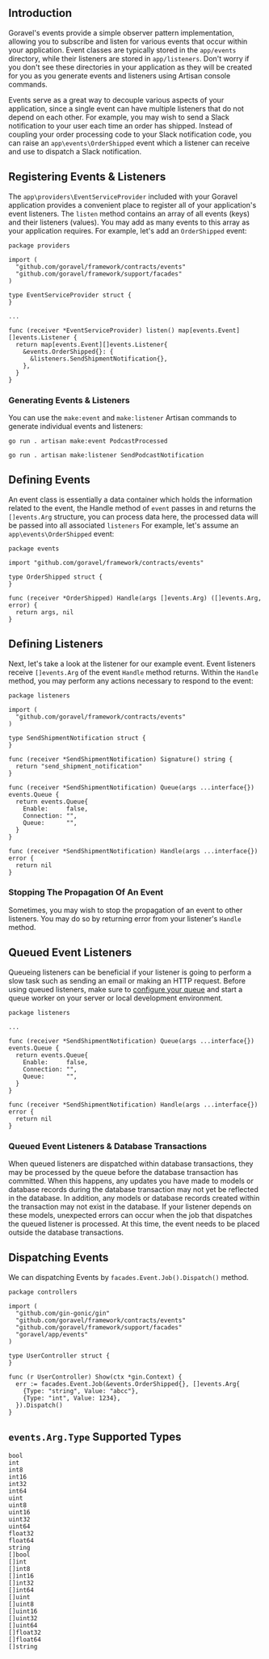 ## Introduction

Goravel's events provide a simple observer pattern implementation, allowing you to subscribe and listen for various events that occur within your application. Event classes are typically stored in the `app/events` directory, while their listeners are stored in `app/listeners`. Don't worry if you don't see these directories in your application as they will be created for you as you generate events and listeners using Artisan console commands.

Events serve as a great way to decouple various aspects of your application, since a single event can have multiple listeners that do not depend on each other. For example, you may wish to send a Slack notification to your user each time an order has shipped. Instead of coupling your order processing code to your Slack notification code, you can raise an `app\events\OrderShipped` event which a listener can receive and use to dispatch a Slack notification.

## Registering Events & Listeners

The `app\providers\EventServiceProvider` included with your Goravel application provides a convenient place to register all of your application's event listeners. The `listen` method contains an array of all events (keys) and their listeners (values). You may add as many events to this array as your application requires. For example, let's add an `OrderShipped` event:

```
package providers

import (
  "github.com/goravel/framework/contracts/events"
  "github.com/goravel/framework/support/facades"
)

type EventServiceProvider struct {
}

...

func (receiver *EventServiceProvider) listen() map[events.Event][]events.Listener {
  return map[events.Event][]events.Listener{
    &events.OrderShipped{}: {
      &listeners.SendShipmentNotification{},
    },
  }
}
```

### Generating Events & Listeners

You can use the `make:event` and `make:listener` Artisan commands to generate individual events and listeners:

```
go run . artisan make:event PodcastProcessed

go run . artisan make:listener SendPodcastNotification
```

## Defining Events

An event class is essentially a data container which holds the information related to the event, the Handle method of `event` passes in and returns the `[]events.Arg` structure, you can process data here, the processed data will be passed into all associated `listeners` For example, let's assume an `app\events\OrderShipped` event:

```
package events

import "github.com/goravel/framework/contracts/events"

type OrderShipped struct {
}

func (receiver *OrderShipped) Handle(args []events.Arg) ([]events.Arg, error) {
  return args, nil
}
```

## Defining Listeners

Next, let's take a look at the listener for our example event. Event listeners receive `[]events.Arg` of the event `Handle` method returns. Within the `Handle` method, you may perform any actions necessary to respond to the event:

```
package listeners

import (
  "github.com/goravel/framework/contracts/events"
)

type SendShipmentNotification struct {
}

func (receiver *SendShipmentNotification) Signature() string {
  return "send_shipment_notification"
}

func (receiver *SendShipmentNotification) Queue(args ...interface{}) events.Queue {
  return events.Queue{
    Enable:     false,
    Connection: "",
    Queue:      "",
  }
}

func (receiver *SendShipmentNotification) Handle(args ...interface{}) error {
  return nil
}
```

### Stopping The Propagation Of An Event

Sometimes, you may wish to stop the propagation of an event to other listeners. You may do so by returning error from your listener's `Handle` method.

## Queued Event Listeners

Queueing listeners can be beneficial if your listener is going to perform a slow task such as sending an email or making an HTTP request. Before using queued listeners, make sure to [configure your queue](queue.md) and start a queue worker on your server or local development environment.

```
package listeners

...

func (receiver *SendShipmentNotification) Queue(args ...interface{}) events.Queue {
  return events.Queue{
    Enable:     false,
    Connection: "",
    Queue:      "",
  }
}

func (receiver *SendShipmentNotification) Handle(args ...interface{}) error {
  return nil
}
```

### Queued Event Listeners & Database Transactions

When queued listeners are dispatched within database transactions, they may be processed by the queue before the database transaction has committed. When this happens, any updates you have made to models or database records during the database transaction may not yet be reflected in the database. In addition, any models or database records created within the transaction may not exist in the database. If your listener depends on these models, unexpected errors can occur when the job that dispatches the queued listener is processed. At this time, the event needs to be placed outside the database transactions.

## Dispatching Events

We can dispatching Events by `facades.Event.Job().Dispatch()` method.

```
package controllers

import (
  "github.com/gin-gonic/gin"
  "github.com/goravel/framework/contracts/events"
  "github.com/goravel/framework/support/facades"
  "goravel/app/events"
)

type UserController struct {
}

func (r UserController) Show(ctx *gin.Context) {
  err := facades.Event.Job(&events.OrderShipped{}, []events.Arg{
    {Type: "string", Value: "abcc"},
    {Type: "int", Value: 1234},
  }).Dispatch()
}

```

## `events.Arg.Type` Supported Types

```
bool
int
int8
int16
int32
int64
uint
uint8
uint16
uint32
uint64
float32
float64
string
[]bool
[]int
[]int8
[]int16
[]int32
[]int64
[]uint
[]uint8
[]uint16
[]uint32
[]uint64
[]float32
[]float64
[]string
```
